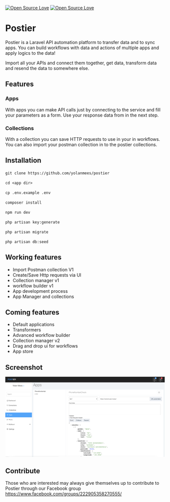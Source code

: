 [![Open Source Love](https://badges.frapsoft.com/os/gpl/gpl.svg?v=102)](https://github.com/ellerbrock/open-source-badge/)
[![Open Source Love](https://badges.frapsoft.com/os/v1/open-source.svg?v=102)](https://github.com/ellerbrock/open-source-badge/)
# Postier
Postier is a Laravel API automation platform to transfer data and to sync apps. You can build workflows with data and actions of multiple apps and apply logics to the data!

Import all your APIs and connect them together, get data, transform data and resend the data to somewhere else.

## Features

### Apps

With apps you can make API calls just by connecting to the service and fill your parameters as a form. Use your response data from in the next step.

### Collections

With a collection you can save HTTP requests to use in your in workflows. You can also import your postman collection in to the postier collections.

## Installation

`git clone https://github.com/yolanmees/postier`

`cd <app dir>`

`cp .env.example .env`


`composer install`


`npm run dev`

`php artisan key:generate`


`php artisan migrate`

`php artisan db:seed`


## Working features
- Import Postman collection V1
- Create/Save Http requests via UI
- Collection manager v1
- workflow builder v1
- App development process
- App Manager and collections

## Coming features
- Default applications
- Transformers
- Advanced workflow builder
- Collection manager v2
- Drag and drop ui for workflows
- App store


## Screenshot
![Alt text](public/screenshots/1.png)

## Contribute
Those who are interested may always give themselves up to contribute to Postier through our Facebook group
https://www.facebook.com/groups/222905358270555/
